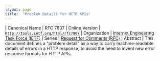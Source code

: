```yaml
---
layout: page
title:  "Problem Details for HTTP APIs"
---
```


| Canonical Name | RFC 7807
| Online Version | [`http://tools.ietf.org/html/rfc7807`](http://tools.ietf.org/html/rfc7807)
| Organization | [Internet Engineering Task Force (IETF)](..)
| Series | [Request for Comments (RFC)](.)
| Abstract | This document defines a "problem detail" as a way to carry machine-readable details of errors in a HTTP response, to avoid the need to invent new error response formats for HTTP APIs.